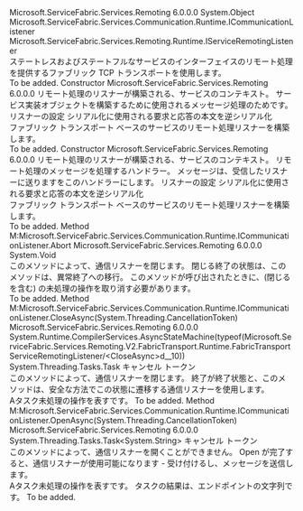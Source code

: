 <Type Name="FabricTransportServiceRemotingListener" FullName="Microsoft.ServiceFabric.Services.Remoting.V2.FabricTransport.Runtime.FabricTransportServiceRemotingListener">
  <TypeSignature Language="C#" Value="public class FabricTransportServiceRemotingListener : Microsoft.ServiceFabric.Services.Communication.Runtime.ICommunicationListener, Microsoft.ServiceFabric.Services.Remoting.Runtime.IServiceRemotingListener" />
  <TypeSignature Language="ILAsm" Value=".class public auto ansi beforefieldinit FabricTransportServiceRemotingListener extends System.Object implements class Microsoft.ServiceFabric.Services.Communication.Runtime.ICommunicationListener, class Microsoft.ServiceFabric.Services.Remoting.Runtime.IServiceRemotingListener" />
  <TypeSignature Language="DocId" Value="T:Microsoft.ServiceFabric.Services.Remoting.V2.FabricTransport.Runtime.FabricTransportServiceRemotingListener" />
  <TypeSignature Language="VB.NET" Value="Public Class FabricTransportServiceRemotingListener&#xA;Implements ICommunicationListener, IServiceRemotingListener" />
  <TypeSignature Language="F#" Value="type FabricTransportServiceRemotingListener = class&#xA;    interface IServiceRemotingListener&#xA;    interface ICommunicationListener" />
  <AssemblyInfo>
    <AssemblyName>Microsoft.ServiceFabric.Services.Remoting</AssemblyName>
    <AssemblyVersion>6.0.0.0</AssemblyVersion>
  </AssemblyInfo>
  <Base>
    <BaseTypeName>System.Object</BaseTypeName>
  </Base>
  <Interfaces>
    <Interface>
      <InterfaceName>Microsoft.ServiceFabric.Services.Communication.Runtime.ICommunicationListener</InterfaceName>
    </Interface>
    <Interface>
      <InterfaceName>Microsoft.ServiceFabric.Services.Remoting.Runtime.IServiceRemotingListener</InterfaceName>
    </Interface>
  </Interfaces>
  <Docs>
    <summary>
                <see cref="T:Microsoft.ServiceFabric.Services.Remoting.Runtime.IServiceRemotingListener" />ステートレスおよびステートフルなサービスのインターフェイスのリモート処理を提供するファブリック TCP トランスポートを使用します。
                </summary>
    <remarks>To be added.</remarks>
  </Docs>
  <Members>
    <Member MemberName=".ctor">
      <MemberSignature Language="C#" Value="public FabricTransportServiceRemotingListener (System.Fabric.ServiceContext serviceContext, Microsoft.ServiceFabric.Services.Remoting.IService serviceImplementation, Microsoft.ServiceFabric.Services.Remoting.FabricTransport.Runtime.FabricTransportRemotingListenerSettings remotingListenerSettings = null, Microsoft.ServiceFabric.Services.Remoting.V2.IServiceRemotingMessageSerializationProvider serializationProvider = null);" />
      <MemberSignature Language="ILAsm" Value=".method public hidebysig specialname rtspecialname instance void .ctor(class System.Fabric.ServiceContext serviceContext, class Microsoft.ServiceFabric.Services.Remoting.IService serviceImplementation, class Microsoft.ServiceFabric.Services.Remoting.FabricTransport.Runtime.FabricTransportRemotingListenerSettings remotingListenerSettings, class Microsoft.ServiceFabric.Services.Remoting.V2.IServiceRemotingMessageSerializationProvider serializationProvider) cil managed" />
      <MemberSignature Language="DocId" Value="M:Microsoft.ServiceFabric.Services.Remoting.V2.FabricTransport.Runtime.FabricTransportServiceRemotingListener.#ctor(System.Fabric.ServiceContext,Microsoft.ServiceFabric.Services.Remoting.IService,Microsoft.ServiceFabric.Services.Remoting.FabricTransport.Runtime.FabricTransportRemotingListenerSettings,Microsoft.ServiceFabric.Services.Remoting.V2.IServiceRemotingMessageSerializationProvider)" />
      <MemberSignature Language="F#" Value="new Microsoft.ServiceFabric.Services.Remoting.V2.FabricTransport.Runtime.FabricTransportServiceRemotingListener : System.Fabric.ServiceContext * Microsoft.ServiceFabric.Services.Remoting.IService * Microsoft.ServiceFabric.Services.Remoting.FabricTransport.Runtime.FabricTransportRemotingListenerSettings * Microsoft.ServiceFabric.Services.Remoting.V2.IServiceRemotingMessageSerializationProvider -&gt; Microsoft.ServiceFabric.Services.Remoting.V2.FabricTransport.Runtime.FabricTransportServiceRemotingListener" Usage="new Microsoft.ServiceFabric.Services.Remoting.V2.FabricTransport.Runtime.FabricTransportServiceRemotingListener (serviceContext, serviceImplementation, remotingListenerSettings, serializationProvider)" />
      <MemberType>Constructor</MemberType>
      <AssemblyInfo>
        <AssemblyName>Microsoft.ServiceFabric.Services.Remoting</AssemblyName>
        <AssemblyVersion>6.0.0.0</AssemblyVersion>
      </AssemblyInfo>
      <Parameters>
        <Parameter Name="serviceContext" Type="System.Fabric.ServiceContext" />
        <Parameter Name="serviceImplementation" Type="Microsoft.ServiceFabric.Services.Remoting.IService" />
        <Parameter Name="remotingListenerSettings" Type="Microsoft.ServiceFabric.Services.Remoting.FabricTransport.Runtime.FabricTransportRemotingListenerSettings" />
        <Parameter Name="serializationProvider" Type="Microsoft.ServiceFabric.Services.Remoting.V2.IServiceRemotingMessageSerializationProvider" />
      </Parameters>
      <Docs>
        <param name="serviceContext">
                リモート処理のリスナーが構築される、サービスのコンテキスト。 
            </param>
        <param name="serviceImplementation">
                サービス実装オブジェクトを構築するために使用される<see cref="T:Microsoft.ServiceFabric.Services.Remoting.V2.Runtime.ServiceRemotingMessageDispatcher" />メッセージ処理のためです。
                </param>
        <param name="remotingListenerSettings">リスナーの設定</param>
        <param name="serializationProvider">シリアル化に使用される要求と応答の本文を逆シリアル化 </param>
        <summary>
                ファブリック トランスポート ベースのサービスのリモート処理リスナーを構築します。
            </summary>
        <remarks>To be added.</remarks>
      </Docs>
    </Member>
    <Member MemberName=".ctor">
      <MemberSignature Language="C#" Value="public FabricTransportServiceRemotingListener (System.Fabric.ServiceContext serviceContext, Microsoft.ServiceFabric.Services.Remoting.V2.Runtime.IServiceRemotingMessageHandler serviceRemotingMessageHandler, Microsoft.ServiceFabric.Services.Remoting.FabricTransport.Runtime.FabricTransportRemotingListenerSettings remotingListenerSettings = null, Microsoft.ServiceFabric.Services.Remoting.V2.IServiceRemotingMessageSerializationProvider serializationProvider = null);" />
      <MemberSignature Language="ILAsm" Value=".method public hidebysig specialname rtspecialname instance void .ctor(class System.Fabric.ServiceContext serviceContext, class Microsoft.ServiceFabric.Services.Remoting.V2.Runtime.IServiceRemotingMessageHandler serviceRemotingMessageHandler, class Microsoft.ServiceFabric.Services.Remoting.FabricTransport.Runtime.FabricTransportRemotingListenerSettings remotingListenerSettings, class Microsoft.ServiceFabric.Services.Remoting.V2.IServiceRemotingMessageSerializationProvider serializationProvider) cil managed" />
      <MemberSignature Language="DocId" Value="M:Microsoft.ServiceFabric.Services.Remoting.V2.FabricTransport.Runtime.FabricTransportServiceRemotingListener.#ctor(System.Fabric.ServiceContext,Microsoft.ServiceFabric.Services.Remoting.V2.Runtime.IServiceRemotingMessageHandler,Microsoft.ServiceFabric.Services.Remoting.FabricTransport.Runtime.FabricTransportRemotingListenerSettings,Microsoft.ServiceFabric.Services.Remoting.V2.IServiceRemotingMessageSerializationProvider)" />
      <MemberSignature Language="F#" Value="new Microsoft.ServiceFabric.Services.Remoting.V2.FabricTransport.Runtime.FabricTransportServiceRemotingListener : System.Fabric.ServiceContext * Microsoft.ServiceFabric.Services.Remoting.V2.Runtime.IServiceRemotingMessageHandler * Microsoft.ServiceFabric.Services.Remoting.FabricTransport.Runtime.FabricTransportRemotingListenerSettings * Microsoft.ServiceFabric.Services.Remoting.V2.IServiceRemotingMessageSerializationProvider -&gt; Microsoft.ServiceFabric.Services.Remoting.V2.FabricTransport.Runtime.FabricTransportServiceRemotingListener" Usage="new Microsoft.ServiceFabric.Services.Remoting.V2.FabricTransport.Runtime.FabricTransportServiceRemotingListener (serviceContext, serviceRemotingMessageHandler, remotingListenerSettings, serializationProvider)" />
      <MemberType>Constructor</MemberType>
      <AssemblyInfo>
        <AssemblyName>Microsoft.ServiceFabric.Services.Remoting</AssemblyName>
        <AssemblyVersion>6.0.0.0</AssemblyVersion>
      </AssemblyInfo>
      <Parameters>
        <Parameter Name="serviceContext" Type="System.Fabric.ServiceContext" />
        <Parameter Name="serviceRemotingMessageHandler" Type="Microsoft.ServiceFabric.Services.Remoting.V2.Runtime.IServiceRemotingMessageHandler" />
        <Parameter Name="remotingListenerSettings" Type="Microsoft.ServiceFabric.Services.Remoting.FabricTransport.Runtime.FabricTransportRemotingListenerSettings" />
        <Parameter Name="serializationProvider" Type="Microsoft.ServiceFabric.Services.Remoting.V2.IServiceRemotingMessageSerializationProvider" />
      </Parameters>
      <Docs>
        <param name="serviceContext">
                リモート処理のリスナーが構築される、サービスのコンテキスト。
            </param>
        <param name="serviceRemotingMessageHandler">
                リモート処理のメッセージを処理するハンドラー。 メッセージは、受信したリスナーに送りますをこのハンドラーにします。
                </param>
        <param name="remotingListenerSettings">リスナーの設定</param>
        <param name="serializationProvider">シリアル化に使用される要求と応答の本文を逆シリアル化 </param>
        <summary>
                ファブリック トランスポート ベースのサービスのリモート処理リスナーを構築します。
            </summary>
        <remarks>To be added.</remarks>
      </Docs>
    </Member>
    <Member MemberName="Abort">
      <MemberSignature Language="C#" Value="public void Abort ();" />
      <MemberSignature Language="ILAsm" Value=".method public hidebysig newslot virtual instance void Abort() cil managed" />
      <MemberSignature Language="DocId" Value="M:Microsoft.ServiceFabric.Services.Remoting.V2.FabricTransport.Runtime.FabricTransportServiceRemotingListener.Abort" />
      <MemberSignature Language="VB.NET" Value="Public Sub Abort ()" />
      <MemberSignature Language="F#" Value="abstract member Abort : unit -&gt; unit&#xA;override this.Abort : unit -&gt; unit" Usage="fabricTransportServiceRemotingListener.Abort " />
      <MemberType>Method</MemberType>
      <Implements>
        <InterfaceMember>M:Microsoft.ServiceFabric.Services.Communication.Runtime.ICommunicationListener.Abort</InterfaceMember>
      </Implements>
      <AssemblyInfo>
        <AssemblyName>Microsoft.ServiceFabric.Services.Remoting</AssemblyName>
        <AssemblyVersion>6.0.0.0</AssemblyVersion>
      </AssemblyInfo>
      <ReturnValue>
        <ReturnType>System.Void</ReturnType>
      </ReturnValue>
      <Parameters />
      <Docs>
        <summary>
            このメソッドによって、通信リスナーを閉じます。 閉じる終了の状態は、このメソッドは、異常終了への移行。 このメソッドが呼び出されたときに、(閉じるを含む) の未処理の操作を取り消す必要があります。
            </summary>
        <remarks>To be added.</remarks>
      </Docs>
    </Member>
    <Member MemberName="CloseAsync">
      <MemberSignature Language="C#" Value="public System.Threading.Tasks.Task CloseAsync (System.Threading.CancellationToken cancellationToken);" />
      <MemberSignature Language="ILAsm" Value=".method public hidebysig newslot virtual instance class System.Threading.Tasks.Task CloseAsync(valuetype System.Threading.CancellationToken cancellationToken) cil managed" />
      <MemberSignature Language="DocId" Value="M:Microsoft.ServiceFabric.Services.Remoting.V2.FabricTransport.Runtime.FabricTransportServiceRemotingListener.CloseAsync(System.Threading.CancellationToken)" />
      <MemberSignature Language="F#" Value="abstract member CloseAsync : System.Threading.CancellationToken -&gt; System.Threading.Tasks.Task&#xA;override this.CloseAsync : System.Threading.CancellationToken -&gt; System.Threading.Tasks.Task" Usage="fabricTransportServiceRemotingListener.CloseAsync cancellationToken" />
      <MemberType>Method</MemberType>
      <Implements>
        <InterfaceMember>M:Microsoft.ServiceFabric.Services.Communication.Runtime.ICommunicationListener.CloseAsync(System.Threading.CancellationToken)</InterfaceMember>
      </Implements>
      <AssemblyInfo>
        <AssemblyName>Microsoft.ServiceFabric.Services.Remoting</AssemblyName>
        <AssemblyVersion>6.0.0.0</AssemblyVersion>
      </AssemblyInfo>
      <Attributes>
        <Attribute>
          <AttributeName>System.Runtime.CompilerServices.AsyncStateMachine(typeof(Microsoft.ServiceFabric.Services.Remoting.V2.FabricTransport.Runtime.FabricTransportServiceRemotingListener/&lt;CloseAsync&gt;d__10))</AttributeName>
        </Attribute>
      </Attributes>
      <ReturnValue>
        <ReturnType>System.Threading.Tasks.Task</ReturnType>
      </ReturnValue>
      <Parameters>
        <Parameter Name="cancellationToken" Type="System.Threading.CancellationToken" />
      </Parameters>
      <Docs>
        <param name="cancellationToken">キャンセル トークン</param>
        <summary>
            このメソッドによって、通信リスナーを閉じます。 終了が終了状態と、このメソッドは、安全な方法でこの状態に遷移する通信リスナーを使用します。
            </summary>
        <returns>
            A<see cref="T:System.Threading.Tasks.Task">タスク</see>未処理の操作を表すです。
            </returns>
        <remarks>To be added.</remarks>
      </Docs>
    </Member>
    <Member MemberName="OpenAsync">
      <MemberSignature Language="C#" Value="public System.Threading.Tasks.Task&lt;string&gt; OpenAsync (System.Threading.CancellationToken cancellationToken);" />
      <MemberSignature Language="ILAsm" Value=".method public hidebysig newslot virtual instance class System.Threading.Tasks.Task`1&lt;string&gt; OpenAsync(valuetype System.Threading.CancellationToken cancellationToken) cil managed" />
      <MemberSignature Language="DocId" Value="M:Microsoft.ServiceFabric.Services.Remoting.V2.FabricTransport.Runtime.FabricTransportServiceRemotingListener.OpenAsync(System.Threading.CancellationToken)" />
      <MemberSignature Language="F#" Value="abstract member OpenAsync : System.Threading.CancellationToken -&gt; System.Threading.Tasks.Task&lt;string&gt;&#xA;override this.OpenAsync : System.Threading.CancellationToken -&gt; System.Threading.Tasks.Task&lt;string&gt;" Usage="fabricTransportServiceRemotingListener.OpenAsync cancellationToken" />
      <MemberType>Method</MemberType>
      <Implements>
        <InterfaceMember>M:Microsoft.ServiceFabric.Services.Communication.Runtime.ICommunicationListener.OpenAsync(System.Threading.CancellationToken)</InterfaceMember>
      </Implements>
      <AssemblyInfo>
        <AssemblyName>Microsoft.ServiceFabric.Services.Remoting</AssemblyName>
        <AssemblyVersion>6.0.0.0</AssemblyVersion>
      </AssemblyInfo>
      <ReturnValue>
        <ReturnType>System.Threading.Tasks.Task&lt;System.String&gt;</ReturnType>
      </ReturnValue>
      <Parameters>
        <Parameter Name="cancellationToken" Type="System.Threading.CancellationToken" />
      </Parameters>
      <Docs>
        <param name="cancellationToken">キャンセル トークン</param>
        <summary>
            このメソッドによって、通信リスナーを開くことができません。 Open が完了すると、通信リスナーが使用可能になります - 受け付けるし、メッセージを送信します。
            </summary>
        <returns>
            A<see cref="T:System.Threading.Tasks.Task">タスク</see>未処理の操作を表すです。 タスクの結果は、エンドポイントの文字列です。
            </returns>
        <remarks>To be added.</remarks>
      </Docs>
    </Member>
  </Members>
</Type>